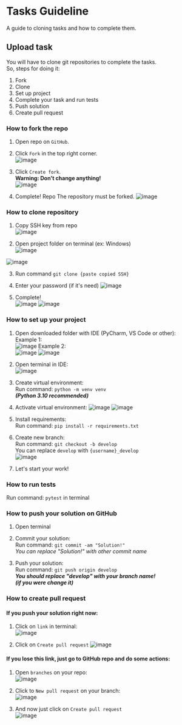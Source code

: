 # Tasks Guideline
A guide to cloning tasks and how to complete them.

## Upload task
You will have to clone git repositories to complete the tasks.  
So, steps for doing it:
1) Fork
2) Clone
3) Set up project
4) Complete your task and run tests
5) Push solution
6) Create pull request


### How to fork the repo

1) Open repo on `GitHub`.

2) Click `Fork` in the top right corner.  
![image](https://user-images.githubusercontent.com/72568844/208298110-f6cdd157-ea3d-4493-a468-3a487af30afe.png)

3) Click `Create fork`.  
**Warning: Don't change anything!**  
![image](https://user-images.githubusercontent.com/72568844/208298135-699d1bb0-cb00-4ac9-9dfd-03514ab70bb9.png)

4) Complete! Repo The repository must be forked.
![image](https://user-images.githubusercontent.com/72568844/208298180-8873f14c-8397-4785-8282-9a5e055e26f9.png)


### How to clone repository

1) Copy SSH key from repo  
![image](https://user-images.githubusercontent.com/72568844/208298243-dfcc7264-3c65-46ed-b1d2-4815b10c0f7d.png)

2) Open project folder on terminal (ex: Windows)  
![image](https://user-images.githubusercontent.com/72568844/208298402-29998fda-2b72-43af-aff2-b4e34caa9399.png)

![image](https://user-images.githubusercontent.com/72568844/208298330-48d5e2c8-5d06-4de7-a1c8-29fdc50e4896.png)

3) Run command
`git clone {paste copied SSH}`

4) Enter your password (if it's need)
![image](https://user-images.githubusercontent.com/72568844/208298358-df7e16cb-af21-4995-bdd6-92bcbb0e4980.png)

5) Complete!  
![image](https://user-images.githubusercontent.com/72568844/208298372-24ff7fcd-0169-4f8a-9dc2-2360f65aee24.png)
![image](https://user-images.githubusercontent.com/72568844/208298387-5b8d48c2-56fc-462d-8ed2-f448ac24a16b.png)



### How to set up your project

1) Open downloaded folder with IDE (PyCharm, VS Code or other):  
Example 1:  
![image](https://user-images.githubusercontent.com/72568844/208298454-9f9f644f-23c1-4681-8c09-cf26c3759a68.png)
Example 2:  
![image](https://user-images.githubusercontent.com/72568844/208298480-fd3a5b5f-f198-4ba2-9264-2e02b3e477e3.png)
![image](https://user-images.githubusercontent.com/72568844/208298525-2b95fe32-d8d3-4f0e-ae94-82928d563f40.png)

2) Open terminal in IDE:  
![image](https://user-images.githubusercontent.com/72568844/208298549-8281dcf2-f1d2-47a5-84e1-7c2ede69bbaa.png)

3) Create virtual environment:  
Run command: `python -m venv venv`  
_**(Python 3.10 recommended)**_

4) Activate virtual environment:
![image](https://user-images.githubusercontent.com/72568844/208301307-acc9c37e-0692-4649-9661-142799cadcd6.png)
![image](https://user-images.githubusercontent.com/72568844/208301342-ec53c20c-4ec7-46a4-9f0b-8289a73df0f2.png)

5) Install requirements:  
Run command: `pip install -r requirements.txt`

6) Create new branch:  
Run command: `git checkout -b develop`  
You can replace `develop` with `{username}_develop`  
![image](https://user-images.githubusercontent.com/72568844/208298592-9d9db1a2-ecf8-4f86-9d39-3bb4f022d2a2.png)

7) Let's start your work!


### How to run tests
Run command: `pytest` in terminal


### How to push your solution on GitHub
1) Open terminal

2) Commit your solution:  
Run command: `git commit -am "Solution!"`  
_You can replace "Solution!" with other commit name_

3) Push your solution:  
Run command: `git push origin develop`  
_**You should replace "develop" with your branch name!  
(if you were change it)**_


### How to create pull request
#### If you push your solution right now:
1) Click on `link` in terminal:  
![image](https://user-images.githubusercontent.com/72568844/208298701-7f68933b-ef08-4f46-8283-46a536da425a.png)

2) Click on `Create pull request`
![image](https://user-images.githubusercontent.com/72568844/208298720-621dac08-3d15-48f4-a832-5f53f74f4200.png)
  

#### If you lose this link, just go to GitHub repo and do some actions:
1) Open `branches` on your repo:  
![image](https://user-images.githubusercontent.com/72568844/208298795-7b2d8fbd-730c-49c8-8b74-447a9b351a17.png)

2) Click to `New pull request` on your branch:  
![image](https://user-images.githubusercontent.com/72568844/208298846-9f2eebd6-84dc-4367-8e61-c64739fc27fc.png)

3) And now just click on `Create pull request`  
![image](https://user-images.githubusercontent.com/72568844/208298865-9c6c8548-345a-4220-913f-05e72ea5ad61.png)
